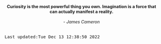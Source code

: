 
<div align="center"><b><span>Curiosity is the most powerful thing you own. Imagination is a force that can actually manifest a reality.</span></b><br><br><i> - James Cameron</i></div>
<br><br><kbd>Last updated:Tue Dec 13 12:38:50 2022</kbd>